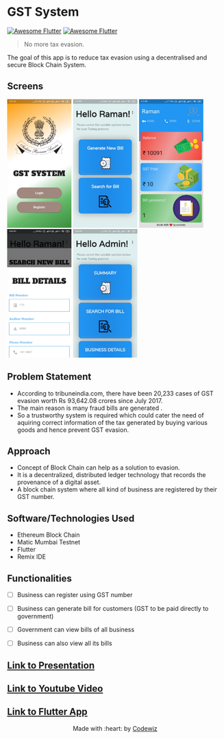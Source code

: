 # GST System
[![Awesome Flutter](https://img.shields.io/badge/Flutter-02569B?style=for-the-badge&logo=flutter&logoColor=white)]()
[![Awesome Flutter](https://img.shields.io/badge/Dart-0175C2?style=for-the-badge&logo=dart&logoColor=white)]()

> No more tax evasion.

The goal of this app is to reduce tax evasion using a decentralised and secure Block Chain System.

<!-- ## Getting Started -->

<!-- This project is a starting point for a Flutter application. -->

<!-- A few resources to get you started if this is your first Flutter project: -->

<!-- - [Lab: Write your first Flutter app](https://flutter.dev/docs/get-started/codelab) -->
<!-- - [Cookbook: Useful Flutter samples](https://flutter.dev/docs/cookbook) -->

<!-- For help getting started with Flutter, view our
[online documentation](https://flutter.dev/docs), which offers tutorials,
samples, guidance on mobile development, and a full API reference. -->

## Screens
<p>
<img src="images/A.jpeg" height="300em" />
<img src="images/B.jpeg" height="300em" />
<img src="images/C.jpeg" height="300em" />
<img src="images/D.jpeg" height="300em" />
<img src="images/E.jpeg" height="300em" />
</p>

## Problem Statement
- According to tribuneindia.com, there have been 20,233 cases of GST evasion worth Rs 93,642.08 crores since July 2017.
- The main reason is many fraud bills are generated .
- So a trustworthy system is required which could cater the need of aquiring correct information of the tax generated by buying various goods and hence prevent GST evasion.

## Approach
- Concept of Block Chain can help as a solution to evasion.
- It is a decentralized, distributed ledger technology that records the provenance of a digital asset.
- A block chain system where all kind of business are registered by their GST number.

## Software/Technologies Used
- Ethereum Block Chain
- Matic Mumbai Testnet
- Flutter
- Remix IDE

## Functionalities
- [ ]  Business can register using GST number
- [ ]  Business can generate bill for customers (GST to be paid directly to government)
- [ ]  Government can view bills of all business
- [ ]  Business can also view all its bills 


## [Link to Presentation](https://drive.google.com/file/d/1pNYX4b3dvrzvH-n4z-YidrzLbwVAtRiE/view?usp=sharing)
## [Link to Youtube Video](https://youtu.be/i8nmlbLKPhg)
## [Link to Flutter App](https://drive.google.com/file/d/1UKF5iXIwtfVHbouAReMNaC03vaYqO2Fe/view?usp=drivesdk)

<p align="center">
	Made with :heart: by <a href="#">Codewiz</a>
</p>
